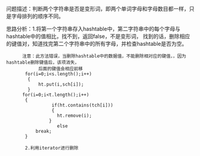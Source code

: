 问题描述：判断两个字符串是否是变形词，即两个单词字母和字母数目都一样，只是字母排列的顺序不同。

思路分析：1.将第一个字符串存入hashtable中，第二字符串中的每个字母与hashtable中的值相比，找不到，返回false，不是变形词，
          找到的话，删除相应的键值对，知道找完第二个字符串中的所有字母，并检查hashtable是否为空。
          
          注意：此方法错误，当删除hashtable中的数据值，不能删除相对应的键值，，因为hashtable删除键值后，该项消失，
                后面的键值会相应前移
           for(i=0;i<s.length();i++)
            {
                ht.put(i,sch[i]);
            }
          for(i=0;i<t.length();i++)
           {
                     if(ht.contains(tch[i]))
                     {
                       ht.remove(i);
                    }
                       else
               break;
           }
           
           2.利用iterator进行删除
